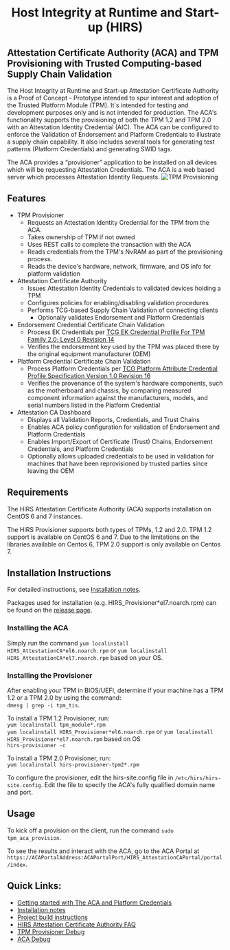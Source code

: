 <h1><center>Host Integrity at Runtime and Start-up (HIRS) <BR\></center></h1>
<h2>Attestation Certificate Authority (ACA) and TPM Provisioning with Trusted Computing-based Supply Chain Validation </h2>


The Host Integrity at Runtime and Start-up Attestation Certificate Authority is a Proof of Concept - Prototype intended to spur interest and adoption of the Trusted Platform Module (TPM). It's intended for testing and development purposes only and is not intended for production. The ACA's functionality supports the provisioning of both the TPM 1.2 and TPM 2.0 with an Attestation Identity Credential (AIC). The ACA can be configured to enforce the Validation of Endorsement and Platform Credentials to illustrate a supply chain capability. It also includes several tools for generating test patterns (Platform Credentials) and generating SWID tags.

The ACA provides a “provisioner” application to be installed on all devices which will be requesting Attestation Credentials.
The ACA is a web based server which processes Attestation Identity Requests.
![TPM Provisioning](images/TPM_Provisioning.jpg)

## Features

* TPM Provisioner
  * Requests an Attestation Identity Credential for the TPM from the ACA.
  * Takes ownership of TPM if not owned
  * Uses REST calls to complete the transaction with the ACA
  * Reads credentials from the TPM's NvRAM as part of the provisioning process.
  * Reads the device's hardware, network, firmware, and OS info for platform validation
* Attestation Certificate Authority
  * Issues Attestation Identity Credentials to validated devices holding a TPM
  * Configures policies for enabling/disabling validation procedures
  * Performs TCG-based Supply Chain Validation of connecting clients
      * Optionally validates Endorsement and Platform Credentials
* Endorsement Credential Certificate Chain Validation
  * Process EK Credentials per [TCG EK Credential Profile For TPM Family 2.0; Level 0
Revision 14](https://www.trustedcomputinggroup.org/wp-content/uploads/Credential_Profile_EK_V2.0_R14_published.pdf)
  * Verifies the endorsement key used by the TPM was placed there by the original equipment manufacturer (OEM)
* Platform Credential Certificate Chain Validation
  * Process Platform Credentials per [TCG Platform Attribute Credential Profile Specification Version 1.0 Revision 16](https://trustedcomputinggroup.org/wp-content/uploads/TCG-Platform-Attribute-Credential-Profile-Version-1.0.pdf)
  * Verifies the provenance of the system's hardware components, such as the motherboard and chassis, by comparing measured component information against the manufacturers, models, and serial numbers listed in the Platform Credential
* Attestation CA Dashboard
  * Displays all Validation Reports, Credentials, and Trust Chains
  * Enables ACA policy configuration for validation of Endorsement and Platform Credentials
  * Enables Import/Export of Certificate (Trust) Chains, Endorsement Credentials, and Platform Credentials
  * Optionally allows uploaded credentials to be used in validation for machines that have been reprovisioned by trusted parties since leaving the OEM

## Requirements

The HIRS Attestation Certificate Authority (ACA) supports installation on CentOS 6 and 7 instances.

The HIRS Provisioner supports both types of TPMs, 1.2 and 2.0. TPM 1.2 support is available on CentOS 6 and 7. Due to the limitations on the libraries available on Centos 6, TPM 2.0 support is only available on Centos 7.

## Installation Instructions

For detailed instructions, see [Installation notes](https://github.com/nsacyber/HIRS/wiki/installation_notes).

Packages used for installation (e.g. HIRS_Provisioner*el7.noarch.rpm) can be found on the [release page](https://github.com/nsacyber/HIRS/releases).

### Installing the ACA

Simply run the command `yum localinstall HIRS_AttestationCA*el6.noarch.rpm` or `yum localinstall HIRS_AttestationCA*el7.noarch.rpm` based on your OS.

### Installing the Provisioner

After enabling your TPM in BIOS/UEFI, determine if your machine has a TPM 1.2 or a TPM 2.0 by using the command: <br>
`dmesg | grep -i tpm_tis`.

To install a TPM 1.2 Provisioner, run:<br>
`yum localinstall tpm_module*.rpm`<br>
`yum localinstall HIRS_Provisioner*el6.noarch.rpm` or `yum localinstall HIRS_Provisioner*el7.noarch.rpm` based on OS<br>
`hirs-provisioner -c`

To install a TPM 2.0 Provisioner, run:<br>
`yum localinstall hirs-provisioner-tpm2*.rpm`

To configure the provisioner, edit the hirs-site.config file in `/etc/hirs/hirs-site.config`. Edit the file to specify the ACA's fully qualified domain name and port.

## Usage

To kick off a provision on the client, run the command `sudo tpm_aca_provision`.

To see the results and interact with the ACA, go to the ACA Portal at `https://ACAPortalAddress:ACAPortalPort/HIRS_AttestationCAPortal/portal/index`.

## Quick Links:

* [Getting started with The ACA and Platform Credentials](https://github.com/nsacyber/HIRS/wiki/Gettingstarted)
* [Installation notes](https://github.com/nsacyber/HIRS/wiki/installation_notes)
* [Project build instructions](https://github.com/nsacyber/HIRS/wiki/Hirs-build-guide)
* [HIRS Attestation Certificate Authority FAQ](https://github.com/nsacyber/HIRS/wiki/FAQ)
* [TPM Provisioner Debug](https://github.com/nsacyber/HIRS/wiki/provisioner_debug)
* [ACA Debug](https://github.com/nsacyber/HIRS/wiki/aca_debug)
